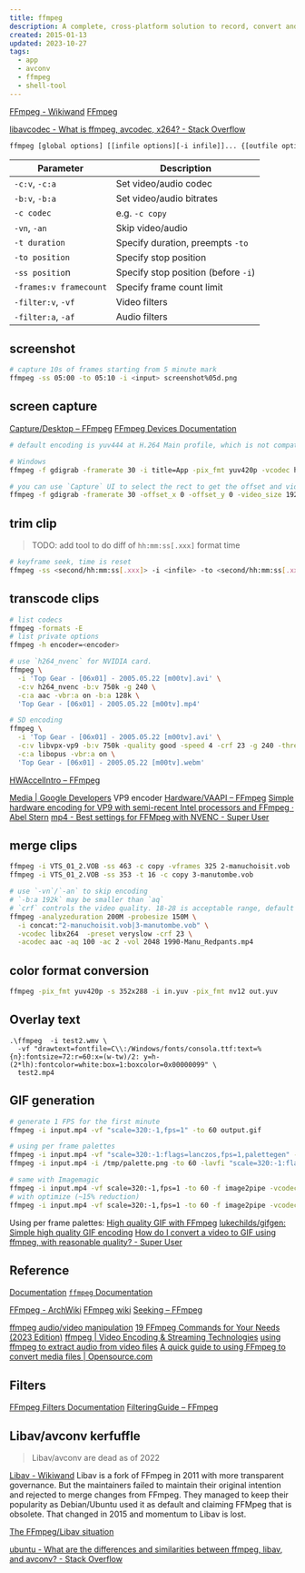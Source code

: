 ```yaml
---
title: ffmpeg
description: A complete, cross-platform solution to record, convert and stream audio and video.
created: 2015-01-13
updated: 2023-10-27
tags:
  - app
  - avconv
  - ffmpeg
  - shell-tool
---
```


[FFmpeg - Wikiwand](https://www.wikiwand.com/en/FFmpeg)
[FFmpeg](https://ffmpeg.org/)

[libavcodec - What is ffmpeg, avcodec, x264? - Stack Overflow](https://stackoverflow.com/questions/16772558/what-is-ffmpeg-avcodec-x264)

```sh
ffmpeg [global options] [[infile options][-i infile]]... {[outfile options] outfile}...
```

| Parameter              | Description                         |
| ---------------------- | ----------------------------------- |
| `-c:v`, `-c:a`         | Set video/audio codec               |
| `-b:v`, `-b:a`         | Set video/audio bitrates            |
| `-c codec`             | e.g. `-c copy`                      |
| `-vn`, `-an`           | Skip video/audio                    |
| `-t duration`          | Specify duration, preempts `-to`    |
| `-to position`         | Specify stop position               |
| `-ss positio`n         | Specify stop position (before `-i`) |
| `-frames:v framecount` | Specify frame count limit           |
| `-filter:v`, `-vf`     | Video filters                       |
| `-filter:a`, `-af`     | Audio filters                       |

## screenshot

```sh
# capture 10s of frames starting from 5 minute mark
ffmpeg -ss 05:00 -to 05:10 -i <input> screenshot%05d.png
```

## screen capture

[Capture/Desktop – FFmpeg](http://trac.ffmpeg.org/wiki/Capture/Desktop)
[FFmpeg Devices Documentation](https://ffmpeg.org/ffmpeg-devices.html)

```sh
# default encoding is yuv444 at H.264 Main profile, which is not compatible with Da Vinci Resolve

# Windows
ffmpeg -f gdigrab -framerate 30 -i title=App -pix_fmt yuv420p -vcodec h264 -profile main out.mp4

# you can use `Capture` UI to select the rect to get the offset and video size
ffmpeg -f gdigrab -framerate 30 -offset_x 0 -offset_y 0 -video_size 1920x1080 -show_region 1 -i desktop -pix_fmt yuv420p -vcodec h264 -profile main out.mp4
```

## trim clip

> TODO: add tool to do diff of `hh:mm:ss[.xxx]` format time

```sh
# keyframe seek, time is reset
ffmpeg -ss <second/hh:mm:ss[.xxx]> -i <infile> -to <second/hh:mm:ss[.xxx]> -c copy <outfile>
```

## transcode clips

```sh
# list codecs
ffmpeg -formats -E
# list private options
ffmpeg -h encoder=<encoder>

# use `h264_nvenc` for NVIDIA card.
ffmpeg \
  -i 'Top Gear - [06x01] - 2005.05.22 [m00tv].avi' \
  -c:v h264_nvenc -b:v 750k -g 240 \
  -c:a aac -vbr:a on -b:a 128k \
  'Top Gear - [06x01] - 2005.05.22 [m00tv].mp4'

# SD encoding
ffmpeg \
  -i 'Top Gear - [06x01] - 2005.05.22 [m00tv].avi' \
  -c:v libvpx-vp9 -b:v 750k -quality good -speed 4 -crf 23 -g 240 -threads 12 \
  -c:a libopus -vbr:a on \
  'Top Gear - [06x01] - 2005.05.22 [m00tv].webm'
```

[HWAccelIntro – FFmpeg](https://trac.ffmpeg.org/wiki/HWAccelIntro)

[Media | Google Developers](https://developers.google.com/media/vp9/settings/vod/) VP9 encoder
[Hardware/VAAPI – FFmpeg](https://trac.ffmpeg.org/wiki/Hardware/VAAPI)
[Simple hardware encoding for VP9 with semi-recent Intel processors and FFmpeg · Abel Stern](https://abelstern.nl/posts/hardware_encoding_vp9/)
[mp4 - Best settings for FFMpeg with NVENC - Super User](https://superuser.com/questions/1296374/best-settings-for-ffmpeg-with-nvenc)

## merge clips

```sh
ffmpeg -i VTS_01_2.VOB -ss 463 -c copy -vframes 325 2-manuchoisit.vob
ffmpeg -i VTS_01_2.VOB -ss 353 -t 16 -c copy 3-manutombe.vob

# use `-vn`/`-an` to skip encoding
# `-b:a 192k` may be smaller than `aq`
# `crf` controls the video quality. 18-28 is acceptable range, default is 23.
ffmpeg -analyzeduration 200M -probesize 150M \
  -i concat:"2-manuchoisit.vob|3-manutombe.vob" \
  -vcodec libx264  -preset veryslow -crf 23 \
  -acodec aac -aq 100 -ac 2 -vol 2048 1990-Manu_Redpants.mp4
```

## color format conversion

```sh
ffmpeg -pix_fmt yuv420p -s 352x288 -i in.yuv -pix_fmt nv12 out.yuv
```

## Overlay text

```
.\ffmpeg  -i test2.wmv \
  -vf "drawtext=fontfile=C\\:/Windows/fonts/consola.ttf:text=%{n}:fontsize=72:r=60:x=(w-tw)/2: y=h-(2*lh):fontcolor=white:box=1:boxcolor=0x00000099" \
  test2.mp4
```

## GIF generation

```sh
# generate 1 FPS for the first minute
ffmpeg -i input.mp4 -vf "scale=320:-1,fps=1" -to 60 output.gif

# using per frame palettes
ffmpeg -i input.mp4 -vf "scale=320:-1:flags=lanczos,fps=1,palettegen" -to 60  -y /tmp/palette.png
ffmpeg -i input.mp4 -i /tmp/palette.png -to 60 -lavfi "scale=320:-1:flags=lanczos,fps=1[x];[x][1:v]paletteuse=dither=sierra2_4a" output.gif

# same with Imagemagic
ffmpeg -i input.mp4 -vf scale=320:-1,fps=1 -to 60 -f image2pipe -vcodec ppm - | convert -delay 100 -loop 0 - output.gif
# with optimize (~15% reduction)
ffmpeg -i input.mp4 -vf scale=320:-1,fps=1 -to 60 -f image2pipe -vcodec ppm - | convert - gif:- | convert -layers Optimize  -delay 100 -loop 0 - output.gif
```

Using per frame palettes:
[High quality GIF with FFmpeg](http://blog.pkh.me/p/21-high-quality-gif-with-ffmpeg.html)
[lukechilds/gifgen: Simple high quality GIF encoding](https://github.com/lukechilds/gifgen)
[How do I convert a video to GIF using ffmpeg, with reasonable quality? - Super User](https://superuser.com/questions/556029/how-do-i-convert-a-video-to-gif-using-ffmpeg-with-reasonable-quality)

## Reference

[Documentation](http://ffmpeg.org/documentation.html)
[`ffmpeg` Documentation](http://ffmpeg.org/ffmpeg.html)

[FFmpeg - ArchWiki](https://wiki.archlinux.org/title/FFmpeg)
[FFmpeg wiki](http://trac.ffmpeg.org/wiki)
[Seeking – FFmpeg](https://trac.ffmpeg.org/wiki/Seeking)

[ffmpeg audio/video manipulation](http://howto-pages.org/ffmpeg/)
[19 FFmpeg Commands for Your Needs (2023 Edition)](https://catswhocode.com/ffmpeg-commands/)
[ffmpeg | Video Encoding & Streaming Technologies](https://sonnati.wordpress.com/category/ffmpeg/)
[using ffmpeg to extract audio from video files](https://gist.github.com/protrolium/e0dbd4bb0f1a396fcb55)
[A quick guide to using FFmpeg to convert media files | Opensource.com](https://opensource.com/article/17/6/ffmpeg-convert-media-file-formats)

## Filters

[FFmpeg Filters Documentation](https://ffmpeg.org/ffmpeg-filters.html)
[FilteringGuide – FFmpeg](https://trac.ffmpeg.org/wiki/FilteringGuide)

## Libav/avconv kerfuffle

> Libav/avconv are dead as of 2022

[Libav - Wikiwand](https://www.wikiwand.com/en/Libav)
Libav is a fork of FFmpeg in 2011 with more transparent governance.
But the maintainers failed to maintain their original intention and rejected to merge changes from FFmpeg.
They managed to keep their popularity as Debian/Ubuntu used it as default and claiming FFMpeg that is obsolete. That changed in 2015 and momentum to Libav is lost.

[The FFmpeg/Libav situation](https://web.archive.org/web/20230122183833/http://blog.pkh.me/p/13-the-ffmpeg-libav-situation.html)

[ubuntu - What are the differences and similarities between ffmpeg, libav, and avconv? - Stack Overflow](https://stackoverflow.com/questions/9477115/what-are-the-differences-and-similarities-between-ffmpeg-libav-and-avconv/9477756#9477756)
